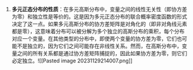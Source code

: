 1. **多元正态分布的性质**：在多元高斯分布中，变量之间的线性无关性（即协方差为零）和独立性是等价的。这是因为多元正态分布的联合概率密度函数的形式决定了这一点。如果多元高斯分布的协方差矩阵是对角化的（即非对角线元素都是零），这意味着分布可以被分解为多个独立的高斯分布的乘积，每个分布对应一个变量。在其他类型的分布中，即使两个变量的协方差为零，它们也可能不是独立的，因为它们之间可能存在非线性关系。然而，在高斯分布中，变量之间的所有关系都是通过协方差矩阵捕捉的，因此如果协方差为零，则它们必定独立。![[Pasted image 20231129214007.png]]



